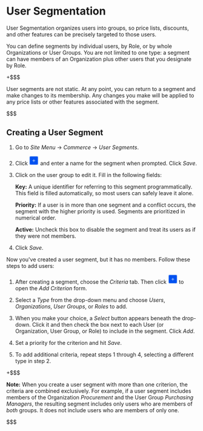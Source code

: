 # User Segmentation [](id=user-segmentation)

User Segmentation organizes users into groups, so price lists, discounts, and
other features can be precisely targeted to those users.

You can define segments by individual users, by Role, or by whole Organizations
or User Groups. You are not limited to one type: a segment can have members of
an Organization plus other users that you designate by Role.

+$$$

User segments are not static. At any point, you can return to a segment and make
changes to its membership. Any changes you make will be applied to any price
lists or other features associated with the segment.

$$$

## Creating a User Segment [](id=creating-a-user-segment)

1.  Go to *Site Menu* &rarr; *Commerce* &rarr; *User Segments*.

2.  Click ![Add](../images/icon-add.png) and enter a name for the segment when
    prompted. Click *Save*.

3.  Click on the user group to edit it. Fill in the following fields:

    **Key:** A unique identifier for referring to this segment programmatically.
    This field is filled automatically, so most users can safely leave it alone.

    **Priority:** If a user is in more than one segment and a conflict occurs,
    the segment with the higher priority is used. Segments are prioritized in
    numerical order.

    **Active:** Uncheck this box to disable the segment and treat its users as
    if they were not members.

4.  Click *Save*.

Now you've created a user segment, but it has no members. Follow these steps to
add users:

1.  After creating a segment, choose the *Criteria* tab. Then click 
    ![Add](../images/icon-add.png) to open the *Add Criterion* form.

2.  Select a *Type* from the drop-down menu and choose *Users*, *Organizations*,
    *User Groups*, or *Roles* to add. 

3.  When you make your choice, a *Select* button appears beneath the drop-down.
    Click it and then check the box next to each User (or Organization, User
    Group, or Role) to include in the segment. Click *Add*.

4.  Set a priority for the criterion and hit *Save*.

5.  To add additional criteria, repeat steps 1 through 4, selecting a different
    type in step 2.

+$$$

**Note:** When you create a user segment with more than one criterion, the
criteria are combined exclusively. For example, if a user segment includes
members of the Organization *Procurement* and the User Group *Purchasing
Managers*, the resulting segment includes only users who are members of *both*
groups. It does not include users who are members of only one.

$$$
